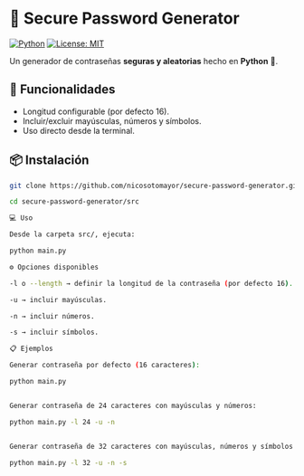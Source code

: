 # 🔐 Secure Password Generator

[![Python](https://img.shields.io/badge/Python-3.x-blue?logo=python)](https://www.python.org/)
[![License: MIT](https://img.shields.io/badge/License-MIT-green.svg)](LICENSE)

Un generador de contraseñas **seguras y aleatorias** hecho en **Python** 🐍.  

## 🚀 Funcionalidades
- Longitud configurable (por defecto 16).
- Incluir/excluir mayúsculas, números y símbolos.
- Uso directo desde la terminal.

## 📦 Instalación
```bash
git clone https://github.com/nicosotomayor/secure-password-generator.git

cd secure-password-generator/src

💻 Uso

Desde la carpeta src/, ejecuta:

python main.py

⚙️ Opciones disponibles

-l o --length → definir la longitud de la contraseña (por defecto 16).

-u → incluir mayúsculas.

-n → incluir números.

-s → incluir símbolos.

📋 Ejemplos

Generar contraseña por defecto (16 caracteres):

python main.py


Generar contraseña de 24 caracteres con mayúsculas y números:

python main.py -l 24 -u -n


Generar contraseña de 32 caracteres con mayúsculas, números y símbolos:

python main.py -l 32 -u -n -s
   ```
